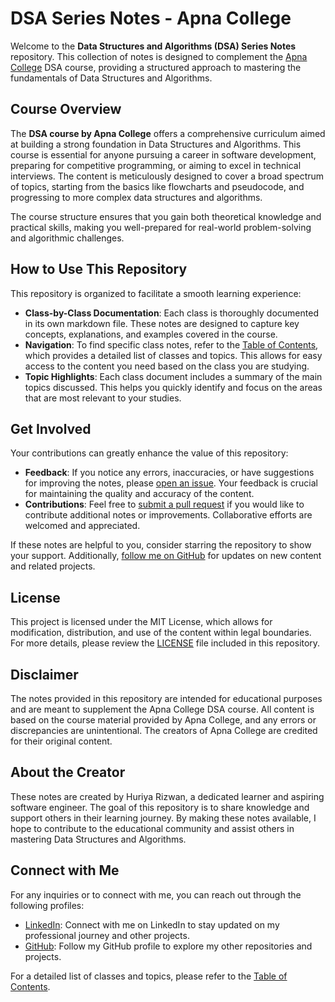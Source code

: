 # DSA Series Notes - Apna College

Welcome to the **Data Structures and Algorithms (DSA) Series Notes** repository. This collection of notes is designed to complement the [Apna College](https://www.youtube.com/@ApnaCollegeOfficial) DSA course, providing a structured approach to mastering the fundamentals of Data Structures and Algorithms.

## Course Overview

The **DSA course by Apna College** offers a comprehensive curriculum aimed at building a strong foundation in Data Structures and Algorithms. This course is essential for anyone pursuing a career in software development, preparing for competitive programming, or aiming to excel in technical interviews. The content is meticulously designed to cover a broad spectrum of topics, starting from the basics like flowcharts and pseudocode, and progressing to more complex data structures and algorithms.

The course structure ensures that you gain both theoretical knowledge and practical skills, making you well-prepared for real-world problem-solving and algorithmic challenges.

## How to Use This Repository

This repository is organized to facilitate a smooth learning experience:

- **Class-by-Class Documentation**: Each class is thoroughly documented in its own markdown file. These notes are designed to capture key concepts, explanations, and examples covered in the course.
- **Navigation**: To find specific class notes, refer to the [Table of Contents](Table.md), which provides a detailed list of classes and topics. This allows for easy access to the content you need based on the class you are studying.
- **Topic Highlights**: Each class document includes a summary of the main topics discussed. This helps you quickly identify and focus on the areas that are most relevant to your studies.

## Get Involved

Your contributions can greatly enhance the value of this repository:

- **Feedback**: If you notice any errors, inaccuracies, or have suggestions for improving the notes, please [open an issue](https://github.com/your-repo/issues). Your feedback is crucial for maintaining the quality and accuracy of the content.
- **Contributions**: Feel free to [submit a pull request](https://github.com/your-repo/pulls) if you would like to contribute additional notes or improvements. Collaborative efforts are welcomed and appreciated.

If these notes are helpful to you, consider starring the repository to show your support. Additionally, [follow me on GitHub](https://github.com/AzaanUllah-Khan) for updates on new content and related projects.

## License

This project is licensed under the MIT License, which allows for modification, distribution, and use of the content within legal boundaries. For more details, please review the [LICENSE](LICENSE) file included in this repository.

## Disclaimer

The notes provided in this repository are intended for educational purposes and are meant to supplement the Apna College DSA course. All content is based on the course material provided by Apna College, and any errors or discrepancies are unintentional. The creators of Apna College are credited for their original content.

## About the Creator

These notes are created by Huriya Rizwan, a dedicated learner and aspiring software engineer. The goal of this repository is to share knowledge and support others in their learning journey. By making these notes available, I hope to contribute to the educational community and assist others in mastering Data Structures and Algorithms.

## Connect with Me

For any inquiries or to connect with me, you can reach out through the following profiles:

- [LinkedIn](https://www.linkedin.com/in/huriya-rizwan): Connect with me on LinkedIn to stay updated on my professional journey and other projects.
- [GitHub](https://github.com/AzaanUllah-Khan): Follow my GitHub profile to explore my other repositories and projects.

For a detailed list of classes and topics, please refer to the [Table of Contents](Table.md).
